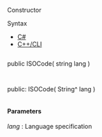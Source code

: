 Constructor

Syntax

* [C#](#i-syntax-CS)
* [C++/CLI](#i-syntax-CPP2005)

```
```
public ISOCode( 
   string lang
)
```
```

```
```
public:
ISOCode( 
   String^ lang
)
```
```

#### Parameters

*lang*
:   Language specification

